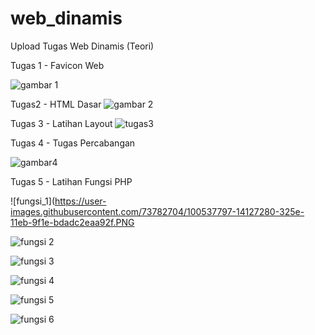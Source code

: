 # web_dinamis
Upload Tugas Web Dinamis (Teori)

Tugas 1 - Favicon Web

![gambar 1](https://user-images.githubusercontent.com/73782704/97809034-11435280-1c9d-11eb-8a0b-be8bd934f825.PNG)

Tugas2 - HTML Dasar
![gambar 2](https://user-images.githubusercontent.com/73782704/97809153-dd1c6180-1c9d-11eb-92f1-58eb15c9c75b.PNG)

Tugas 3 - Latihan Layout
![tugas3](https://user-images.githubusercontent.com/73782704/97809161-e3aad900-1c9d-11eb-9989-1393d96489f2.PNG)

Tugas 4 - Tugas Percabangan

![gambar4](https://user-images.githubusercontent.com/73782704/99189058-db6c9680-2791-11eb-943f-945fcb548ef1.PNG)

Tugas 5 - Latihan Fungsi PHP

![fungsi_1](https://user-images.githubusercontent.com/73782704/100537797-14127280-325e-11eb-9f1e-bdadc2eaa92f.PNG

![fungsi 2](https://user-images.githubusercontent.com/73782704/100537604-6c487500-325c-11eb-87ce-22f6e65adb8b.PNG)

![fungsi 3](https://user-images.githubusercontent.com/73782704/100537615-736f8300-325c-11eb-8b46-6022899976fd.PNG)

![fungsi 4](https://user-images.githubusercontent.com/73782704/100537619-7cf8eb00-325c-11eb-9865-4c4b85252ffd.PNG)

![fungsi 5](https://user-images.githubusercontent.com/73782704/100537625-86825300-325c-11eb-987e-e0ec00ead350.PNG)

![fungsi 6](https://user-images.githubusercontent.com/73782704/100537628-8d10ca80-325c-11eb-821e-6eae397a88ca.PNG)
